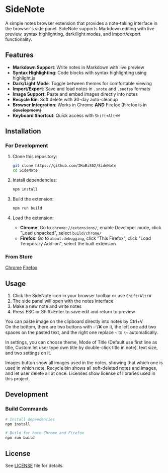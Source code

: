 # SideNote

A simple notes browser extension that provides a note-taking interface in the browser's side panel. SideNote supports Markdown editing with live preview, syntax highlighting, dark/light modes, and import/export functionality.

## Features

- **Markdown Support**: Write notes in Markdown with live preview
- **Syntax Highlighting**: Code blocks with syntax highlighting using highlight.js
- **Dark/Light Mode**: Toggle between themes for comfortable viewing
- **Import/Export**: Save and load notes in `.snote` and `.snotes` formats
- **Image Support**: Paste and embed images directly into notes
- **Recycle Bin**: Soft delete with 30-day auto-cleanup
- **Browser Integration**: Works in Chrome **AND** Firefox ~~(Firefox is in development)~~
- **Keyboard Shortcut**: Quick access with `Shift+Alt+W`

## Installation

### For Development

1. Clone this repository:

   ```bash
   git clone https://github.com/IHaBiS02/SideNote
   cd SideNote
   ```

2. Install dependencies:

   ```bash
   npm install
   ```

3. Build the extension:

   ```bash
   npm run build
   ```

4. Load the extension:
   - **Chrome**: Go to `chrome://extensions/`, enable Developer mode, click "Load unpacked", select `build/chrome/`
   - **Firefox**: Go to `about:debugging`, click "This Firefox", click "Load Temporary Add-on", select the built extension

### From Store

[Chrome](https://chromewebstore.google.com/detail/sidenote/jdgobmepjpcgfcjmocndbbhhigogafak?authuser=0&hl=ko)
[Firefox](https://addons.mozilla.org/en-US/firefox/addon/sidenote1/)

## Usage

1. Click the SideNote icon in your browser toolbar or use `Shift+Alt+W`
2. The side panel will open with the notes interface
3. Make a new note and write notes
4. Press ESC or Shift+Enter to save edit and return to preview

You can paste image on the clipboard directly into notes by Ctrl+V  
On the bottom, there are two buttons with ✅/❌ on it, the left one add two spaces on the pasted text, and the right one replace `~` to `\~` automatically.

In settings, you can choose theme, Mode of Title (Default use first line as title, Custom let user type own title by double-click title in note), text size, and two settings on it.

Images button show all images used in the notes, showing that which one is used in which note.
Recycle bin shows all soft-deleted notes and images, and let user delete all at once.
Licenses show license of libraries used in this project.

## Development

### Build Commands

```bash
# Install dependencies
npm install

# Build for both Chrome and Firefox
npm run build
```

## License

See [LICENSE](LICENSE) file for details.
